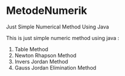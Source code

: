 # MetodeNumerik
Just Simple Numerical Method Using Java

This is just simple numeric method using java :
1. Table Method
2. Newton Rhapson Method
3. Invers Jordan Method
4. Gauss Jordan Elimination Method
